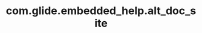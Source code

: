 ---
weight: 119
layout: page
title: com.glide.embedded_help.alt_doc_site
description: ""
value: "https://staging-docs-servicenow.zoominsoftware.io"
---
